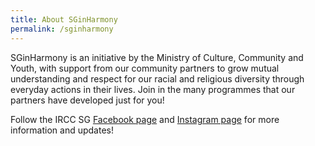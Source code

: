 ```yaml
---
title: About SGinHarmony
permalink: /sginharmony
---
```



SGinHarmony is an initiative by the Ministry of Culture, Community and Youth, with support from our community partners  to grow mutual understanding and respect for our racial and religious diversity through everyday actions in their lives. Join in the many programmes that our partners have developed just for you!

Follow the IRCC SG <a href="https://www.facebook.com/SGIRCC" target="_blank">Facebook page</a> and <a href="https://www.instagram.com/ircc.sg/" target="_blank">Instagram page</a> for more information and updates!